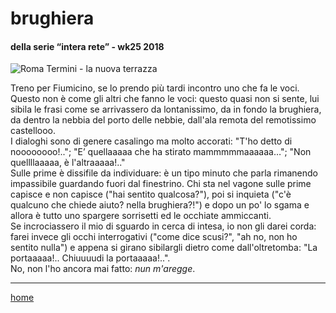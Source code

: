 # brughiera 

#### della serie “intera rete” - wk25 2018  
![](https://live.staticflickr.com/65535/49138753897_e90cdc4b9c_z.jpg "Roma Termini - la nuova terrazza")    
  
Treno per Fiumicino, se lo prendo più tardi incontro uno che fa le voci. Questo non è come gli altri che fanno le  voci: questo quasi non si sente, lui sibila le frasi come se arrivassero da lontanissimo, da in fondo la brughiera, da dentro la nebbia del porto delle nebbie, dall'ala remota del remotissimo castellooo.  
I dialoghi sono di genere casalingo ma molto accorati: "T'ho detto di noooooooo!.."; "E’ quellaaaaa che ha stirato mammmmmaaaaaa…"; "Non quellllaaaaa, è l'altraaaaa!.."  
Sulle prime è dissifile da individuare: è un tipo minuto che parla rimanendo impassibile guardando fuori dal finestrino. Chi sta nel vagone sulle prime capisce e non capisce ("hai sentito qualcosa?"), poi si inquieta ("c'è qualcuno che chiede aiuto? nella brughiera?!") e dopo un po' lo sgama e allora è tutto uno spargere sorrisetti ed le occhiate ammiccanti.  
Se incrociassero il mio di sguardo in cerca di intesa, io non gli darei corda: farei invece gli occhi interrogativi ("come dice scusi?", "ah no, non ho sentito nulla") e appena si girano sibilargli dietro come dall'oltretomba: "La portaaaaa!.. Chiuuuudi la portaaaaa!..".   
No, non l'ho ancora mai fatto: *nun  m'aregge*.  
  
---  
[home](/interarete.md) 
